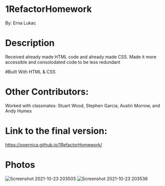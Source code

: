 # 1RefactorHomework
By: Erna Lukac

# Description
Received already made HTML code and already made CSS. Made it more accessible and consolodated code to be less redundant 

#Built With
HTML & CSS

# Other Contributors:
 Worked with classmates: Stuart Wood, Stephen Garcia, Austin Morrow, and Andy Humes 

# Link to the final version:
https://ooernica.github.io/1RefactorHomework/

# Photos

![Screenshot 2021-10-23 203503](https://user-images.githubusercontent.com/91104984/138578095-c50342d2-1ead-471c-9663-4031c8bd0819.png)
![Screenshot 2021-10-23 203536](https://user-images.githubusercontent.com/91104984/138578099-1e425209-8bfc-41e0-9416-05e799aa7070.png)
